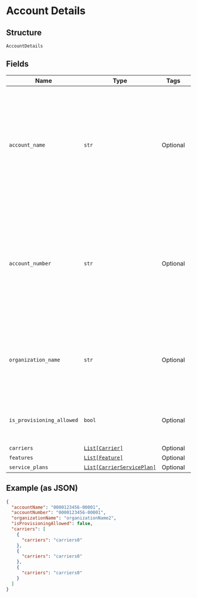 
# Account Details

## Structure

`AccountDetails`

## Fields

| Name | Type | Tags | Description |
|  --- | --- | --- | --- |
| `account_name` | `str` | Optional | The numeric name of the account, in the format "0000123456-00001". Leading zeros must be included.<br>**Constraints**: *Minimum Length*: `3`, *Maximum Length*: `32`, *Pattern*: `^[0-9-]{3,32}$` |
| `account_number` | `str` | Optional | The numeric name of the account, in the format "0000123456-00001". Leading zeros must be included.<br>**Constraints**: *Minimum Length*: `3`, *Maximum Length*: `32`, *Pattern*: `^[0-9-]{3,32}$` |
| `organization_name` | `str` | Optional | user defined name of organization<br>**Constraints**: *Minimum Length*: `3`, *Maximum Length*: `32`, *Pattern*: `^[0-9]{3,32}$` |
| `is_provisioning_allowed` | `bool` | Optional | Flag set to indicate if account details can be edited or not. Default is "true". |
| `carriers` | [`List[Carrier]`](../../doc/models/carrier.md) | Optional | - |
| `features` | [`List[Feature]`](../../doc/models/feature.md) | Optional | - |
| `service_plans` | [`List[CarrierServicePlan]`](../../doc/models/carrier-service-plan.md) | Optional | - |

## Example (as JSON)

```json
{
  "accountName": "0000123456-00001",
  "accountNumber": "0000123456-00001",
  "organizationName": "organizationName2",
  "isProvisioningAllowed": false,
  "carriers": [
    {
      "carriers": "carriers0"
    },
    {
      "carriers": "carriers0"
    },
    {
      "carriers": "carriers0"
    }
  ]
}
```

